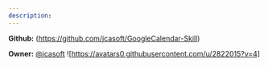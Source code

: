 ```yaml
---
description: 
---
```



**Github:** (https://github.com/jcasoft/GoogleCalendar-Skill)

**Owner:** [@jcasoft](https://github.com/jcasoft) ![https://avatars0.githubusercontent.com/u/2822015?v=4]

